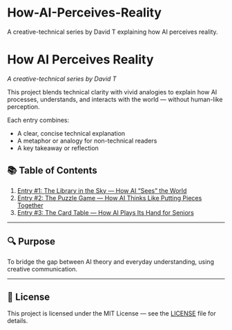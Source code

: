 # How-AI-Perceives-Reality
A creative-technical series by David T explaining how AI perceives reality.


# How AI Perceives Reality

_A creative-technical series by David T_

This project blends technical clarity with vivid analogies to explain how AI processes, understands, and interacts with the world — without human-like perception.

Each entry combines:
- A clear, concise technical explanation
- A metaphor or analogy for non-technical readers
- A key takeaway or reflection

## 📚 Table of Contents
1. [Entry #1: The Library in the Sky — How AI “Sees” the World](entries/01-library-in-the-sky.md)
2. [Entry #2: The Puzzle Game — How AI Thinks Like Putting Pieces Together](entries/02-puzzle-game.md)
3. [Entry #3: The Card Table — How AI Plays Its Hand for Seniors](entries/03-card-table.md)


---

## 🔍 Purpose
To bridge the gap between AI theory and everyday understanding, using creative communication.

---

## 📜 License
This project is licensed under the MIT License — see the [LICENSE](LICENSE) file for details.

